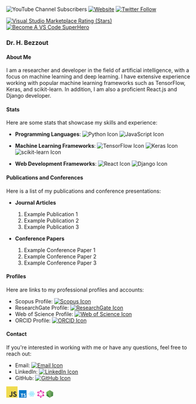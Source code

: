 ![YouTube Channel Subscribers](https://img.shields.io/youtube/channel/subscribers/UCDCHcqyeQgJ-jVSd6VJkbCw?logo=youtube&logoColor=red&style=for-the-badge)
[![Website](https://img.shields.io/website?label=codeSTACKr.com&style=for-the-badge&url=https%3A%2F%2Fcodestackr.com)](https://codestackr.com)
[![Twitter Follow](https://img.shields.io/twitter/follow/codeSTACKr?color=1DA1F2&logo=twitter&style=for-the-badge)](https://twitter.com/intent/follow?original_referer=https%3A%2F%2Fgithub.com%2FcodeSTACKr&screen_name=codeSTACKr)

[![Visual Studio Marketplace Rating (Stars)](https://img.shields.io/visual-studio-marketplace/stars/codestackr.codestackr-theme?label=codeSTACKr%20VS%20Code%20Theme&logo=visualstudiocode&logoColor=ff652f&style=for-the-badge)](https://marketplace.visualstudio.com/items?itemName=codestackr.codestackr-theme)
[![Become A VS Code SuperHero](https://img.shields.io/badge/-Become%20A%20VS%20Code%20SuperHero%20%E2%86%92-gray.svg?colorB=ff652f&style=for-the-badge)](https://vsCodeHero.com)


### Dr. H. Bezzout

#### About Me
I am a researcher and developer in the field of artificial intelligence, with a focus on machine learning and deep learning. I have extensive experience working with popular machine learning frameworks such as TensorFlow, Keras, and scikit-learn. In addition, I am also a proficient React.js and Django developer.

#### Stats
Here are some stats that showcase my skills and experience:

- **Programming Languages**: 
![Python Icon](https://img.shields.io/badge/-Python-blue)
![JavaScript Icon](https://img.shields.io/badge/-JavaScript-yellow)

- **Machine Learning Frameworks**: 
![TensorFlow Icon](https://img.shields.io/badge/-TensorFlow-orange)
![Keras Icon](https://img.shields.io/badge/-Keras-red)
![scikit-learn Icon](https://img.shields.io/badge/-scikit--learn-lightgrey)

- **Web Development Frameworks**: 
![React Icon](https://img.shields.io/badge/-React-blue)
![Django Icon](https://img.shields.io/badge/-Django-green)

#### Publications and Conferences
Here is a list of my publications and conference presentations:

- **Journal Articles**
    1. Example Publication 1
    2. Example Publication 2
    3. Example Publication 3

- **Conference Papers**
    1. Example Conference Paper 1
    2. Example Conference Paper 2
    3. Example Conference Paper 3

#### Profiles
Here are links to my professional profiles and accounts:

- Scopus Profile: [![Scopus Icon](https://img.shields.io/badge/-Scopus-red)](https://www.scopus.com/authid/detail.uri?authorId=1234567890)
- ResearchGate Profile: [![ResearchGate Icon](https://img.shields.io/badge/-ResearchGate-brightgreen)](https://www.researchgate.net/profile/Hamid-Bezzout)
- Web of Science Profile: [![Web of Science Icon](https://img.shields.io/badge/-Web%20of%20Science-blue)](https://publons.com/researcher/1234567/hamid-bezzout/)
- ORCID Profile: [![ORCID Icon](https://img.shields.io/badge/-ORCID-green)](https://orcid.org/0000-0000-0000-0000)

#### Contact
If you're interested in working with me or have any questions, feel free to reach out:

- Email: [![Email Icon](https://img.shields.io/badge/-Email-critical)](mailto:hamid.bezzout@email.com)
- LinkedIn: [![LinkedIn Icon](https://img.shields.io/badge/-LinkedIn-blue)](https://www.linkedin.com/in/hamidbezzout/)
- GitHub: [![GitHub Icon](https://img.shields.io/badge/-GitHub-black)](https://github.com/hamidbezzout)





<code><img height="30" alt="javascript" src="https://raw.githubusercontent.com/github/explore/80688e429a7d4ef2fca1e82350fe8e3517d3494d/topics/javascript/javascript.png"></code>
<code><img height="20" alt="typescript" src="https://raw.githubusercontent.com/github/explore/80688e429a7d4ef2fca1e82350fe8e3517d3494d/topics/typescript/typescript.png"></code>
<code><img height="20" alt="react" src="https://raw.githubusercontent.com/github/explore/80688e429a7d4ef2fca1e82350fe8e3517d3494d/topics/react/react.png"></code>
<code><img height="20" alt="graphql" src="https://raw.githubusercontent.com/github/explore/5c058a388828bb5fde0bcafd4bc867b5bb3f26f3/topics/graphql/graphql.png"></code>
<code><img height="20" alt="nodejs" src="https://raw.githubusercontent.com/github/explore/80688e429a7d4ef2fca1e82350fe8e3517d3494d/topics/nodejs/nodejs.png"></code>    

